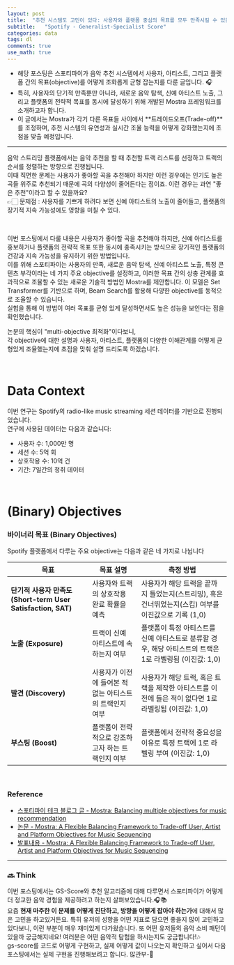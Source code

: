 ```yaml
---
layout: post
title:  "추천 시스템도 고민이 있다: 사용자와 플랫폼 중심의 목표를 모두 만족시킬 수 있을까?"
subtitle:   "Spotify - Generalist-Specialist Score"
categories: data
tags: dl
comments: true
use_math: true
---
```


- 해당 포스팅은 스포티파이가 음악 추천 시스템에서 사용자, 아티스트, 그리고 플랫폼 간의 목표(objective)를 어떻게 조화롭게 균형 잡는지를 다룬 글입니다. 🎧
- 특히, 사용자의 단기적 만족뿐만 아니라, 새로운 음악 탐색, 신예 아티스트 노출, 그리고 플랫폼의 전략적 목표를 동시에 달성하기 위해 개발된 Mostra 프레임워크를 소개하고자 합니다.
- 이 글에서는 Mostra가 각기 다른 목표들 사이에서 **트레이드오프(Trade-off)**를 조정하며, 추천 시스템의 유연성과 실시간 조율 능력을 어떻게 강화했는지에 초점을 맞출 예정입니다.

----------

음악 스트리밍 플랫폼에서는 음악 추천을 할 때 추천할 트랙 리스트를 선정하고 트랙의 순서를 정렬하는 방향으로 진행됩니다. <br>
이때 직면한 문제는 사용자가 좋아할 곡을 추천해야 하지만 이런 경우에는 인기도 높은 곡들 위주로 추천되기 때문에 곡의 다양성이 줄어든다는 점이죠. 이런 경우는 과연 "좋은 추천"이라고 할 수 있을까요? <br>
👉🏻 문제점 : 사용자를 기쁘게 하려다 보면 신예 아티스트의 노출이 줄어들고, 플랫폼의 장기적 지속 가능성에도 영향을 미칠 수 있다.

<br>

이번 포스팅에서 다룰 내용은 사용자가 좋아할 곡을 추천해야 하지만, 신예 아티스트를 홍보하거나 플랫폼의 전략적 목표 또한 동시에 충족시키는 방식으로 장기적인 플랫폼의 건강과 지속 가능성을 유지하기 위한 방법입니다. <br>
이를 위해 스포티파이는 사용자의 만족, 새로운 음악 탐색, 신예 아티스트 노출, 특정 콘텐츠 부각이라는 네 가지 주요 objective를 설정하고, 이러한 목표 간의 상충 관계를 효과적으로 조율할 수 있는 새로운 기술적 방법인 Mostra를 제안합니다. 이 모델은 Set Transformer를 기반으로 하며, Beam Search를 활용해 다양한 objective를 동적으로 조율할 수 있습니다. <br>
실험을 통해 이 방법이 여러 목표를 균형 있게 달성하면서도 높은 성능을 보인다는 점을 확인했습니다.

논문의 핵심이 "multi-objective 최적화"이다보니, <br>
각 objective에 대한 설명과 사용자, 아티스트, 플랫폼의 다양한 이해관계를 어떻게 균형있게 조율했는지에 초점을 맞춰 설명 드리도록 하겠습니다.

<br>

# Data Context
이번 연구는 Spotify의 radio-like music streaming 세션 데이터를 기반으로 진행되었습니다. <br>
연구에 사용된 데이터는 다음과 같습니다:
* 사용자 수: 1,000만 명
* 세션 수: 5억 회
* 상호작용 수: 10억 건
* 기간: 7일간의 청취 데이터

<br>

# (Binary) Objectives
### 바이너리 목표 (Binary Objectives)
Spotify 플랫폼에서 다루는 주요 objective는 다음과 같은 네 가지로 나뉩니다

| **목표**                         | **목표 설명**                                                                                                                                   | **측정 방법**                                                                                                                                             |
|----------------------------------|-----------------------------------------------------------------------------------------------------------------------------------------------|-----------------------------------------------------------------------------------------------------------------------------------------------------------|
| **단기적 사용자 만족도 (Short-term User Satisfaction, SAT)** | 사용자와 트랙의 상호작용 완료 확률을 예측                                                                                                           | 사용자가 해당 트랙을 끝까지 들었는지(스트리밍), 혹은 건너뛰었는지(스킵) 여부를 이진값으로 기록 (1,0)                                                               |
| **노출 (Exposure)**              | 트랙이 신예 아티스트에 속하는지 여부                                                                                                               | 플랫폼이 특정 아티스트를 신예 아티스트로 분류할 경우, 해당 아티스트의 트랙은 1로 라벨링됨 (이진값: 1,0)                                                                |
| **발견 (Discovery)**             | 사용자가 이전에 들어본 적 없는 아티스트의 트랙인지 여부                                                                                               | 사용자가 해당 트랙, 혹은 트랙을 제작한 아티스트를 이전에 들은 적이 없다면 1로 라벨링됨 (이진값: 1,0)                                                                   |
| **부스팅 (Boost)**               | 플랫폼이 전략적으로 강조하고자 하는 트랙인지 여부                                                                                                   | 플랫폼에서 전략적 중요성을 이유로 특정 트랙에 1로 라벨링 부여 (이진값: 1,0)                                                                                                |




<br>

### Reference
* [스포티파이 테크 블로그 글 - Mostra: Balancing multiple objectives for music recommendation](https://research.atspotify.com/2022/04/mostra-balancing-multiple-objectives-for-music-recommendation/)
* [논문 - Mostra: A Flexible Balancing Framework to Trade-off User, Artist and Platform Objectives for Music Sequencing](https://arxiv.org/pdf/2204.10463)
* [발표내용 - Mostra: A Flexible Balancing Framework to Trade-off User, Artist and Platform Objectives for Music Sequencing](https://e-bug.github.io/assets/pdf/mostra_slides.pdf)

----------------------------

### 🔜 Think
이번 포스팅에서는 GS-Score와 추천 알고리즘에 대해 다루면서 스포티파이가 어떻게 더 정교한 음악 경험을 제공하려고 하는지 살펴보았습니다.🎧📚 <br>
요즘 **현재 마주한 이 문제를 어떻게 진단하고, 방향을 어떻게 잡아야 하는가**에 대해서 많은 고민을 하고있거든요. 특히 유저의 성향을 어떤 지표로 담으면 좋을지 많이 고민하고 있다보니, 이런 부분이 매우 재미있게 다가왔습니다. 또 어떤 유저들의 음악 소비 패턴이 있을까 궁금해지네요! 여러분은 어떤 음악적 탐험을 하시는지도 궁금합니다!🎶 <br>
gs-score를 코드로 어떻게 구현하고, 실제 어떻게 값이 나오는지 확인하고 싶어서 다음 포스팅에서는 실제 구현을 진행해보려고 합니다. 많관부-💫
